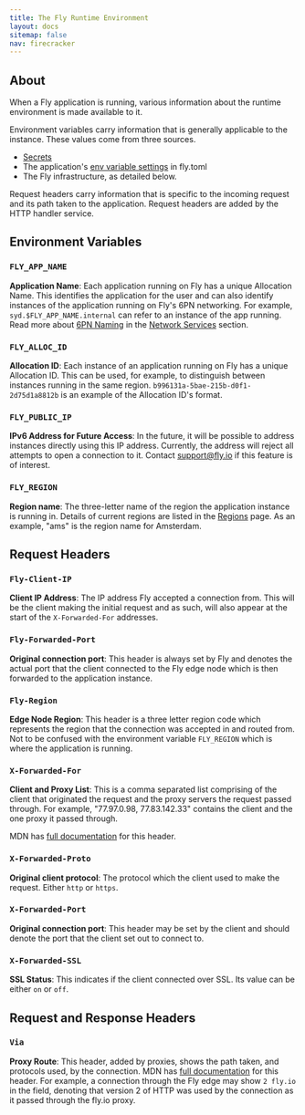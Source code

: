 ```yaml
---
title: The Fly Runtime Environment
layout: docs
sitemap: false
nav: firecracker
---
```


## About

When a Fly application is running, various information about the runtime environment is made available to it. 

Environment variables carry information that is generally applicable to the instance. These values come from three sources.

* [Secrets](/docs/reference/secrets)
* The application's [env variable settings](/docs/reference/configuration/#the-env-variables-section) in fly.toml
* The Fly infrastructure, as detailed below.

Request headers carry information that is specific to the incoming request and its path taken to the application. Request headers are added by the HTTP handler service.

## Environment Variables

### `FLY_APP_NAME`
**Application Name**: Each application running on Fly has a unique Allocation Name. This identifies the application for the user and can also identify instances of the application running on Fly's 6PN networking. For example, `syd.$FLY_APP_NAME.internal` can refer to an instance of the app running. Read more about [6PN Naming](/docs/reference/services/#private-network-services) in the [Network Services](/docs/reference/services/) section.

### `FLY_ALLOC_ID`
**Allocation ID**: Each instance of an application running on Fly has a unique Allocation ID. This can be used, for example, to distinguish between instances running in the same region. `b996131a-5bae-215b-d0f1-2d75d1a8812b` is an example of the Allocation ID's format.

### `FLY_PUBLIC_IP`
**IPv6 Address for Future Access**: In the future, it will be possible to address instances directly using this IP address. Currently, the address will reject all attempts to open a connection to it. Contact [support@fly.io](mailto:support@fly.io) if this feature is of interest.

### `FLY_REGION`
**Region name**: The three-letter name of the region the application instance is running in. Details of current regions are listed in the [Regions](/docs/regions/) page. As an example, "ams" is the region name for Amsterdam.

## Request Headers

### `Fly-Client-IP`
**Client IP Address**: The IP address Fly accepted a connection from. This will be the client making the initial request and as such, will also appear at the start of the `X-Forwarded-For` addresses. 

### `Fly-Forwarded-Port`
**Original connection port**: This header is always set by Fly and denotes the actual port that the client connected to the Fly edge node which is then forwarded to the application instance.

### `Fly-Region`
**Edge Node Region**: This header is a three letter region code which represents the region that the connection was accepted in and routed from. Not to be confused with the environment variable `FLY_REGION` which is where the application is running.

### `X-Forwarded-For`
**Client and Proxy List**: This is a comma separated list comprising of the client that originated the request and the proxy servers the request passed through. For example, "77.97.0.98, 77.83.142.33" contains the client and the one proxy it passed through.

MDN has [full documentation](https://developer.mozilla.org/en-US/docs/Web/HTTP/Headers/X-Forwarded-For) for this header.

### `X-Forwarded-Proto`
**Original client protocol**: The protocol which the client used to make the request. Either `http` or `https`.

### `X-Forwarded-Port`
**Original connection port**: This header may be set by the client and should denote the port that the client set out to connect to.

### `X-Forwarded-SSL`
**SSL Status**: This indicates if the client connected over SSL. Its value can be either `on` or `off`. 

## Request and Response Headers

### `Via`
**Proxy Route**: This header, added by proxies, shows the path taken, and protocols used, by the connection. MDN has [full documentation](https://developer.mozilla.org/en-US/docs/Web/HTTP/Headers/Via) for this header. For example, a connection through the Fly edge may show `2 fly.io` in the field, denoting that version 2 of HTTP was used by the connection as it passed through the fly.io proxy.







